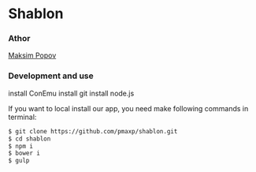 # Shablon

### Athor

 [Maksim Popov]

### Development and use

install ConEmu
install git
install node.js

If you want to local install our app, you need make following commands in terminal:

```sh
$ git clone https://github.com/pmaxp/shablon.git
$ cd shablon
$ npm i
$ bower i
$ gulp
```

   [Maksim Popov]: <https://github.com/pmaxp>
